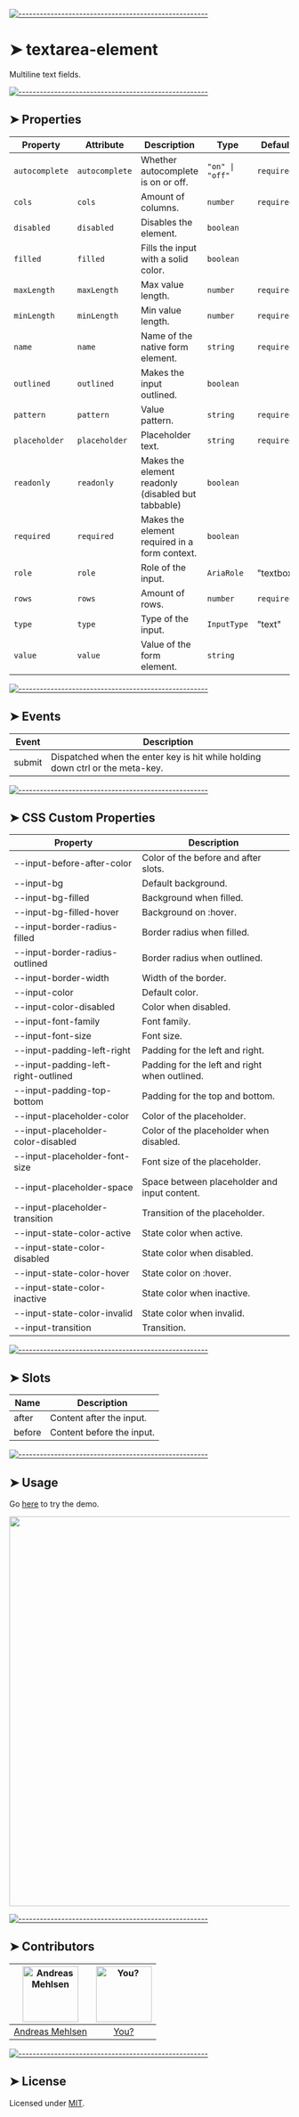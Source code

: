 
[![-----------------------------------------------------](https://raw.githubusercontent.com/andreasbm/readme/master/assets/lines/colored.png)](#textarea-element)

# ➤ textarea-element

Multiline text fields.

[![-----------------------------------------------------](https://raw.githubusercontent.com/andreasbm/readme/master/assets/lines/colored.png)](#properties)

## ➤ Properties

| Property       | Attribute      | Description                                      | Type            | Default    |
|----------------|----------------|--------------------------------------------------|-----------------|------------|
| `autocomplete` | `autocomplete` | Whether autocomplete is on or off.               | `"on" \| "off"` | `required` |
| `cols`         | `cols`         | Amount of columns.                               | `number`        | `required` |
| `disabled`     | `disabled`     | Disables the element.                            | `boolean`       |            |
| `filled`       | `filled`       | Fills the input with a solid color.              | `boolean`       |            |
| `maxLength`    | `maxLength`    | Max value length.                                | `number`        | `required` |
| `minLength`    | `minLength`    | Min value length.                                | `number`        | `required` |
| `name`         | `name`         | Name of the native form element.                 | `string`        | `required` |
| `outlined`     | `outlined`     | Makes the input outlined.                        | `boolean`       |            |
| `pattern`      | `pattern`      | Value pattern.                                   | `string`        | `required` |
| `placeholder`  | `placeholder`  | Placeholder text.                                | `string`        | `required` |
| `readonly`     | `readonly`     | Makes the element readonly (disabled but tabbable) | `boolean`       |            |
| `required`     | `required`     | Makes the element required in a form context.    | `boolean`       |            |
| `role`         | `role`         | Role of the input.                               | `AriaRole`      | "textbox"  |
| `rows`         | `rows`         | Amount of rows.                                  | `number`        | `required` |
| `type`         | `type`         | Type of the input.                               | `InputType`     | "text"     |
| `value`        | `value`        | Value of the form element.                       | `string`        |            |


[![-----------------------------------------------------](https://raw.githubusercontent.com/andreasbm/readme/master/assets/lines/colored.png)](#events)

## ➤ Events

| Event  | Description                                      |
|--------|--------------------------------------------------|
| submit | Dispatched when the enter key is hit while holding down ctrl or the meta-key. |


[![-----------------------------------------------------](https://raw.githubusercontent.com/andreasbm/readme/master/assets/lines/colored.png)](#css-custom-properties)

## ➤ CSS Custom Properties

| Property                            | Description                                   |
|-------------------------------------|-----------------------------------------------|
| --input-before-after-color          | Color of the before and after slots.          |
| --input-bg                          | Default background.                           |
| --input-bg-filled                   | Background when filled.                       |
| --input-bg-filled-hover             | Background on :hover.                         |
| --input-border-radius-filled        | Border radius when filled.                    |
| --input-border-radius-outlined      | Border radius when outlined.                  |
| --input-border-width                | Width of the border.                          |
| --input-color                       | Default color.                                |
| --input-color-disabled              | Color when disabled.                          |
| --input-font-family                 | Font family.                                  |
| --input-font-size                   | Font size.                                    |
| --input-padding-left-right          | Padding for the left and right.               |
| --input-padding-left-right-outlined | Padding for the left and right when outlined. |
| --input-padding-top-bottom          | Padding for the top and bottom.               |
| --input-placeholder-color           | Color of the placeholder.                     |
| --input-placeholder-color-disabled  | Color of the placeholder when disabled.       |
| --input-placeholder-font-size       | Font size of the placeholder.                 |
| --input-placeholder-space           | Space between placeholder and input content.  |
| --input-placeholder-transition      | Transition of the placeholder.                |
| --input-state-color-active          | State color when active.                      |
| --input-state-color-disabled        | State color when disabled.                    |
| --input-state-color-hover           | State color on :hover.                        |
| --input-state-color-inactive        | State color when inactive.                    |
| --input-state-color-invalid         | State color when invalid.                     |
| --input-transition                  | Transition.                                   |


[![-----------------------------------------------------](https://raw.githubusercontent.com/andreasbm/readme/master/assets/lines/colored.png)](#slots)

## ➤ Slots

| Name   | Description               |
|--------|---------------------------|
| after  | Content after the input.  |
| before | Content before the input. |



[![-----------------------------------------------------](https://raw.githubusercontent.com/andreasbm/readme/master/assets/lines/colored.png)](#usage)

## ➤ Usage

Go [here](https://weightless.dev/elements/textarea) to try the demo.

<a href="https://weightless.dev/elements/textarea" align="center">
  <img src="https://raw.githubusercontent.com/andreasbm/elements/master/screenshots/textarea-element.png?token=AF-iBZJNydxFHIc4sQBFRLt8o2_qR34hks5chErwwA%3D%3D" width="700" />
</a>


[![-----------------------------------------------------](https://raw.githubusercontent.com/andreasbm/readme/master/assets/lines/colored.png)](#contributors)

## ➤ Contributors
	
|[<img alt="Andreas Mehlsen" src="https://avatars1.githubusercontent.com/u/6267397?s=460&v=4" width="100">](https://twitter.com/andreasmehlsen) | [<img alt="You?" src="https://joeschmoe.io/api/v1/random" width="100">](https://github.com/andreasbm/weightless/blob/master/CONTRIBUTING.md)|
|:---: | :---:|
|[Andreas Mehlsen](https://twitter.com/andreasmehlsen) | [You?](https://github.com/andreasbm/weightless/blob/master/CONTRIBUTING.md)|

[![-----------------------------------------------------](https://raw.githubusercontent.com/andreasbm/readme/master/assets/lines/colored.png)](#license)

## ➤ License
	
Licensed under [MIT](https://opensource.org/licenses/MIT).